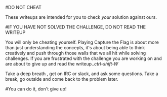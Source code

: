 #DO NOT CHEAT

These writeups are intended for you to check *your* solution against ours.

#IF YOU HAVE NOT SOLVED THE CHALLENGE, DO NOT READ THE WRITEUP

You will only be cheating yourself. Playing Capture the Flag is about more than just understanding the concepts, it's about being able to think creatively and push through those walls that we all hit while solving challenges. If you are frustrated with the challenge you are working on and are about to give up and read the writeup..*ctrl-shift-W*

Take a deep breath , get on IRC or slack, and ask some questions. Take a break, go outside and come back to the problem later.

#You can do it, don't give up!
